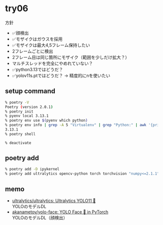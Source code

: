 # try06

方針

- ✅顔検出
- ✅モザイクはガウスを採用
- ✅モザイクは最大4,5フレーム保持したい
- 2フレームごとに検出
- 2フレーム目は同じ箇所にモザイク（範囲を少しだけ拡大？）
- マルチスレッドを完全にやめれていない？
- ✅python3.13ではどうだ？
- ✅yolov11s.ptではどうだ？ → 精度的にnを使いたい

## setup command

```bash
% poetry -V
Poetry (version 2.0.1)
% poetry init
% pyenv local 3.13.1
% poetry env use $(pyenv which python)
% poetry env info | grep -A 5 "Virtualenv" | grep "Python:" | awk '{print $2}'
3.13.1
% poetry shell

% deactivate
```

## poetry add

```bash
% poetry add -D ipykernel
% poetry add ultralytics opencv-python torch torchvision "numpy<=2.1.1"
```

## memo

- [ultralytics/ultralytics: Ultralytics YOLO11 🚀](https://github.com/ultralytics/ultralytics)  
  YOLOのモデルDL
- [akanametov/yolo-face: YOLO Face 🚀 in PyTorch](https://github.com/akanametov/yolo-face?tab=readme-ov-file)  
  YOLOのモデルDL（顔検出）
